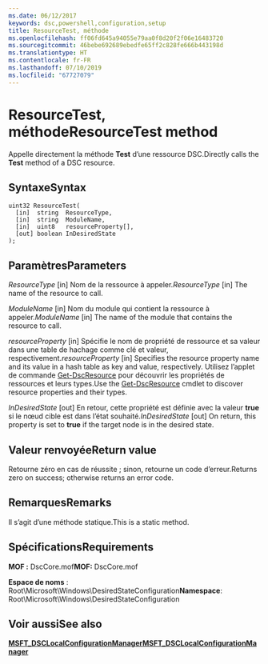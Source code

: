 ```yaml
---
ms.date: 06/12/2017
keywords: dsc,powershell,configuration,setup
title: ResourceTest, méthode
ms.openlocfilehash: ff06fd645a94055e79aa0f8d20f2f06e16483720
ms.sourcegitcommit: 46bebe692689ebedfe65ff2c828fe666b443198d
ms.translationtype: HT
ms.contentlocale: fr-FR
ms.lasthandoff: 07/10/2019
ms.locfileid: "67727079"
---
```

# <a name="resourcetest-method"></a><span data-ttu-id="71783-103">ResourceTest, méthode</span><span class="sxs-lookup"><span data-stu-id="71783-103">ResourceTest method</span></span>

<span data-ttu-id="71783-104">Appelle directement la méthode **Test** d’une ressource DSC.</span><span class="sxs-lookup"><span data-stu-id="71783-104">Directly calls the **Test** method of a DSC resource.</span></span>

## <a name="syntax"></a><span data-ttu-id="71783-105">Syntaxe</span><span class="sxs-lookup"><span data-stu-id="71783-105">Syntax</span></span>

```mof
uint32 ResourceTest(
  [in]  string  ResourceType,
  [in]  string  ModuleName,
  [in]  uint8   resourceProperty[],
  [out] boolean InDesiredState
);
```

## <a name="parameters"></a><span data-ttu-id="71783-106">Paramètres</span><span class="sxs-lookup"><span data-stu-id="71783-106">Parameters</span></span>

<span data-ttu-id="71783-107">*ResourceType* \[in\] Nom de la ressource à appeler.</span><span class="sxs-lookup"><span data-stu-id="71783-107">*ResourceType* \[in\] The name of the resource to call.</span></span>

<span data-ttu-id="71783-108">*ModuleName* \[in\] Nom du module qui contient la ressource à appeler.</span><span class="sxs-lookup"><span data-stu-id="71783-108">*ModuleName* \[in\] The name of the module that contains the resource to call.</span></span>

<span data-ttu-id="71783-109">*resourceProperty* \[in\] Spécifie le nom de propriété de ressource et sa valeur dans une table de hachage comme clé et valeur, respectivement.</span><span class="sxs-lookup"><span data-stu-id="71783-109">*resourceProperty* \[in\] Specifies the resource property name and its value in a hash table as key and value, respectively.</span></span> <span data-ttu-id="71783-110">Utilisez l’applet de commande [Get-DscResource](/powershell/module/PSDesiredStateConfiguration/Get-DscResource) pour découvrir les propriétés de ressources et leurs types.</span><span class="sxs-lookup"><span data-stu-id="71783-110">Use the [Get-DscResource](/powershell/module/PSDesiredStateConfiguration/Get-DscResource) cmdlet to discover resource properties and their types.</span></span>

<span data-ttu-id="71783-111">*InDesiredState* \[out\] En retour, cette propriété est définie avec la valeur **true** si le nœud cible est dans l’état souhaité.</span><span class="sxs-lookup"><span data-stu-id="71783-111">*InDesiredState* \[out\] On return, this property is set to **true** if the target node is in the desired state.</span></span>

## <a name="return-value"></a><span data-ttu-id="71783-112">Valeur renvoyée</span><span class="sxs-lookup"><span data-stu-id="71783-112">Return value</span></span>

<span data-ttu-id="71783-113">Retourne zéro en cas de réussite ; sinon, retourne un code d’erreur.</span><span class="sxs-lookup"><span data-stu-id="71783-113">Returns zero on success; otherwise returns an error code.</span></span>

## <a name="remarks"></a><span data-ttu-id="71783-114">Remarques</span><span class="sxs-lookup"><span data-stu-id="71783-114">Remarks</span></span>

<span data-ttu-id="71783-115">Il s’agit d’une méthode statique.</span><span class="sxs-lookup"><span data-stu-id="71783-115">This is a static method.</span></span>

## <a name="requirements"></a><span data-ttu-id="71783-116">Spécifications</span><span class="sxs-lookup"><span data-stu-id="71783-116">Requirements</span></span>

<span data-ttu-id="71783-117">**MOF :** DscCore.mof</span><span class="sxs-lookup"><span data-stu-id="71783-117">**MOF:** DscCore.mof</span></span>

<span data-ttu-id="71783-118">**Espace de noms** : Root\Microsoft\Windows\DesiredStateConfiguration</span><span class="sxs-lookup"><span data-stu-id="71783-118">**Namespace**: Root\Microsoft\Windows\DesiredStateConfiguration</span></span>

## <a name="see-also"></a><span data-ttu-id="71783-119">Voir aussi</span><span class="sxs-lookup"><span data-stu-id="71783-119">See also</span></span>

[<span data-ttu-id="71783-120">**MSFT_DSCLocalConfigurationManager**</span><span class="sxs-lookup"><span data-stu-id="71783-120">**MSFT_DSCLocalConfigurationManager**</span></span>](msft-dsclocalconfigurationmanager.md)
